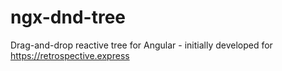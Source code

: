 # ngx-dnd-tree
Drag-and-drop reactive tree for Angular - initially developed for https://retrospective.express
